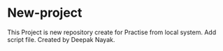 # New-project
This Project is new repository create for Practise from local system.
Add script file.
Created by Deepak Nayak.
